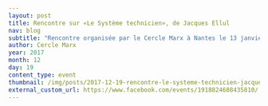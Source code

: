 ```yaml
---
layout: post
title: Rencontre sur «Le Système technicien», de Jacques Ellul
nav: blog
subtitle: "Rencontre organisée par le Cercle Marx à Nantes le 13 janvier 2018 à 19h"
author: Cercle Marx
year: 2017
month: 12
day: 19
content_type: event
thumbnail: /img/posts/2017-12-19-rencontre-le-systeme-technicien-jacques-ellul/thumbnail.jpg
external_custom_url: https://www.facebook.com/events/1918824688435810/
---
```

